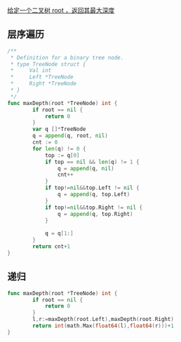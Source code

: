 
[给定一个二叉树 root ，返回其最大深度](https://leetcode.cn/problems/maximum-depth-of-binary-tree/description/?envType=study-plan-v2&envId=top-100-liked#Popover19-toggle:~:text=%E7%BB%99%E5%AE%9A%E4%B8%80%E4%B8%AA%E4%BA%8C%E5%8F%89%E6%A0%91%20root%20%EF%BC%8C%E8%BF%94%E5%9B%9E%E5%85%B6%E6%9C%80%E5%A4%A7%E6%B7%B1%E5%BA%A6)

## 层序遍历

```go
/**
 * Definition for a binary tree node.
 * type TreeNode struct {
 *     Val int
 *     Left *TreeNode
 *     Right *TreeNode
 * }
 */
func maxDepth(root *TreeNode) int {
    	if root == nil {
    		return 0
    	}
    	var q []*TreeNode
    	q = append(q, root, nil)
    	cnt := 0
    	for len(q) != 0 {
    		top := q[0]
    		if top == nil && len(q) != 1 {
    			q = append(q, nil)
    			cnt++
    		}
            if top!=nil&&top.Left != nil {
                q = append(q, top.Left)
            }
            if top!=nil&&top.Right != nil {
                q = append(q, top.Right)
            }
    		
    		q = q[1:]
        }
    	return cnt+1
}

```

## 递归

```go
func maxDepth(root *TreeNode) int {
    	if root == nil {
    		return 0
    	}
    	l,r:=maxDepth(root.Left),maxDepth(root.Right)
    	return int(math.Max(float64(l),float64(r)))+1
}
```

